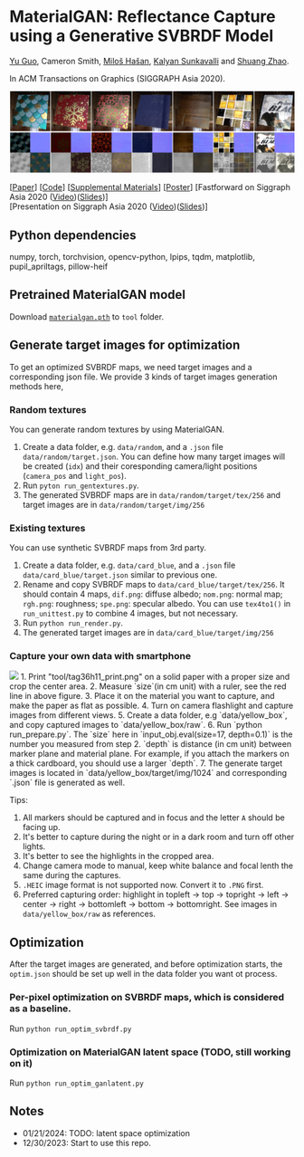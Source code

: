 # MaterialGAN: Reflectance Capture using a Generative SVBRDF Model

[Yu Guo](https://tflsguoyu.github.io/), Cameron Smith, [Miloš Hašan](http://miloshasan.net/), [Kalyan Sunkavalli](http://www.kalyans.org/) and [Shuang Zhao](https://shuangz.com/).

In ACM Transactions on Graphics (SIGGRAPH Asia 2020).

<img src="https://github.com/tflsguoyu/materialgan_suppl/blob/master/github/teaser.jpg" width="1000px">

[[Paper](https://github.com/tflsguoyu/materialgan_paper/blob/master/materialgan.pdf)]
[[Code](https://github.com/tflsguoyu/svbrdf-diff-renderer)]
[[Supplemental Materials](https://tflsguoyu.github.io/materialgan_suppl/)]
[[Poster](https://github.com/tflsguoyu/materialgan_poster/blob/master/materialgan_poster.pdf)]
[Fastforward on Siggraph Asia 2020 ([Video](https://youtu.be/fD6CTb1DlbE))([Slides](https://www.dropbox.com/s/qi594y27dqa7irf/materialgan_ff.pptx?dl=0))] \
[Presentation on Siggraph Asia 2020 ([Video](https://youtu.be/CrAoVsJf0Zw))([Slides](https://www.dropbox.com/s/zj2mhrminoamrdg/materialgan_main.pptx?dl=0))]

## Python dependencies
numpy, torch, torchvision, opencv-python, lpips, tqdm, matplotlib, pupil_apriltags, pillow-heif

## Pretrained MaterialGAN model
Download [`materialgan.pth`](https://www.dropbox.com/scl/fi/z41e6tedyh7m57vatse7p/materialgan.pth?rlkey=ykovb3owafmz6icvss13sdddl&dl=0) to `tool` folder.

## Generate target images for optimization
To get an optimized SVBRDF maps, we need target images and a corresponding json file. 
We provide 3 kinds of target images generation methods here,

### Random textures
You can generate random textures by using MaterialGAN.
1. Create a data folder, e.g. `data/random`, and a `.json` file `data/random/target.json`. You can define how many target images will be created (`idx`) and their coresponding camera/light positions (`camera_pos` and `light_pos`).  
2. Run `pyton run_gentextures.py`.
3. The generated SVBRDF maps are in `data/random/target/tex/256` and target images are in `data/random/target/img/256`

### Existing textures
You can use synthetic SVBRDF maps from 3rd party.
1. Create a data folder, e.g. `data/card_blue`, and a `.json` file `data/card_blue/target.json` similar to previous one.
2. Rename and copy SVBRDF maps to `data/card_blue/target/tex/256`. It should contain 4 maps, `dif.png`: diffuse albedo; `nom.png`: normal map; `rgh.png`: roughness; `spe.png`: specular albedo. You can use `tex4to1()` in `run_unittest.py` to combine 4 images, but not necessary.
3. Run `python run_render.py`.
4. The generated target images are in `data/card_blue/target/img/256`

### Capture your own data with smartphone
<img src="https://github.com/tflsguoyu/svbrdf-diff-renderer/blob/master/tool/fig1.png" width="800px">
1. Print "tool/tag36h11_print.png" on a solid paper with a proper size and crop the center area.
2. Measure `size`(in cm unit) with a ruler, see the red line in above figure.
3. Place it on the material you want to capture, and make the paper as flat as possible.
4. Turn on camera flashlight and capture images from different views.
5. Create a data folder, e.g `data/yellow_box`, and copy captured images to `data/yellow_box/raw`.
6. Run `python run_prepare.py`. 
The `size` here in `input_obj.eval(size=17, depth=0.1)` is the number you measured from step 2. `depth` is distance (in cm unit) between marker plane and material plane. For example, if you attach the markers on a thick cardboard, you should use a larger `depth`.
7. The generate target images is located in `data/yellow_box/target/img/1024` and corresponding `.json` file is generated as well.

Tips:
1. All markers should be captured and in focus and the letter `A` should be facing up.
2. It's better to capture during the night or in a dark room and turn off other lights.
3. It's better to see the highlights in the cropped area.
4. Change camera mode to manual, keep white balance and focal lenth the same during the captures.
5. `.HEIC` image format is not supported now. Convert it to `.PNG` first. 
6. Preferred capturing order: highlight in topleft -> top -> topright -> left -> center -> right -> bottomleft -> bottom -> bottomright. See images in `data/yellow_box/raw` as references.

## Optimization
After the target images are generated, and before optimization starts, the `optim.json` should be set up well in the data folder you want ot process.  

### Per-pixel optimization on SVBRDF maps, which is considered as a baseline.
Run `python run_optim_svbrdf.py`

### Optimization on MaterialGAN latent space (TODO, still working on it)
Run `python run_optim_ganlatent.py`

## Notes
- 01/21/2024: TODO: latent space optimization
- 12/30/2023: Start to use this repo.
